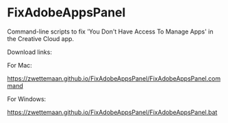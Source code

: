 # FixAdobeAppsPanel
Command-line scripts to fix 'You Don't Have Access To Manage Apps' in the Creative Cloud app.

Download links:

For Mac:

https://zwettemaan.github.io/FixAdobeAppsPanel/FixAdobeAppsPanel.command

For Windows:

https://zwettemaan.github.io/FixAdobeAppsPanel/FixAdobeAppsPanel.bat
